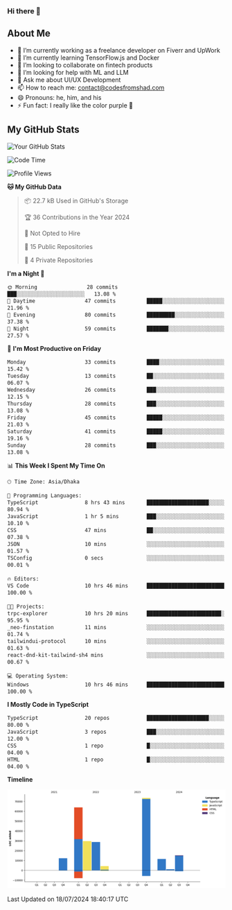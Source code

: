 ### Hi there 👋

## About Me
- 🔭 I’m currently working as a freelance developer on Fiverr and UpWork
- 🌱 I’m currently learning TensorFlow.js and Docker
- 👯 I’m looking to collaborate on fintech products
- 🤔 I’m looking for help with ML and LLM
- 💬 Ask me about UI/UX Development
- 📫 How to reach me: contact@codesfromshad.com
- 😄 Pronouns: he, him, and his
- ⚡ Fun fact: I really like the color purple 💜

## My GitHub Stats

![Your GitHub Stats](https://github-readme-stats.vercel.app/api?username=codesfromshad&show_icons=true&theme=midnight-purple)

<!--START_SECTION:waka-->
![Code Time](http://img.shields.io/badge/Code%20Time-736%20hrs%2028%20mins-blue)

![Profile Views](http://img.shields.io/badge/Profile%20Views-14-blue)

**🐱 My GitHub Data** 

> 📦 22.7 kB Used in GitHub's Storage 
 > 
> 🏆 36 Contributions in the Year 2024
 > 
> 🚫 Not Opted to Hire
 > 
> 📜 15 Public Repositories 
 > 
> 🔑 4 Private Repositories 
 > 
**I'm a Night 🦉** 

```text
🌞 Morning                28 commits          ███░░░░░░░░░░░░░░░░░░░░░░   13.08 % 
🌆 Daytime                47 commits          █████░░░░░░░░░░░░░░░░░░░░   21.96 % 
🌃 Evening                80 commits          █████████░░░░░░░░░░░░░░░░   37.38 % 
🌙 Night                  59 commits          ███████░░░░░░░░░░░░░░░░░░   27.57 % 
```
📅 **I'm Most Productive on Friday** 

```text
Monday                   33 commits          ████░░░░░░░░░░░░░░░░░░░░░   15.42 % 
Tuesday                  13 commits          ██░░░░░░░░░░░░░░░░░░░░░░░   06.07 % 
Wednesday                26 commits          ███░░░░░░░░░░░░░░░░░░░░░░   12.15 % 
Thursday                 28 commits          ███░░░░░░░░░░░░░░░░░░░░░░   13.08 % 
Friday                   45 commits          █████░░░░░░░░░░░░░░░░░░░░   21.03 % 
Saturday                 41 commits          █████░░░░░░░░░░░░░░░░░░░░   19.16 % 
Sunday                   28 commits          ███░░░░░░░░░░░░░░░░░░░░░░   13.08 % 
```


📊 **This Week I Spent My Time On** 

```text
🕑︎ Time Zone: Asia/Dhaka

💬 Programming Languages: 
TypeScript               8 hrs 43 mins       ████████████████████░░░░░   80.94 % 
JavaScript               1 hr 5 mins         ███░░░░░░░░░░░░░░░░░░░░░░   10.10 % 
CSS                      47 mins             ██░░░░░░░░░░░░░░░░░░░░░░░   07.38 % 
JSON                     10 mins             ░░░░░░░░░░░░░░░░░░░░░░░░░   01.57 % 
TSConfig                 0 secs              ░░░░░░░░░░░░░░░░░░░░░░░░░   00.01 % 

🔥 Editors: 
VS Code                  10 hrs 46 mins      █████████████████████████   100.00 % 

🐱‍💻 Projects: 
trpc-explorer            10 hrs 20 mins      ████████████████████████░   95.95 % 
_neo-finstation          11 mins             ░░░░░░░░░░░░░░░░░░░░░░░░░   01.74 % 
tailwindui-protocol      10 mins             ░░░░░░░░░░░░░░░░░░░░░░░░░   01.63 % 
react-dnd-kit-tailwind-sh4 mins              ░░░░░░░░░░░░░░░░░░░░░░░░░   00.67 % 

💻 Operating System: 
Windows                  10 hrs 46 mins      █████████████████████████   100.00 % 
```

**I Mostly Code in TypeScript** 

```text
TypeScript               20 repos            ████████████████████░░░░░   80.00 % 
JavaScript               3 repos             ███░░░░░░░░░░░░░░░░░░░░░░   12.00 % 
CSS                      1 repo              █░░░░░░░░░░░░░░░░░░░░░░░░   04.00 % 
HTML                     1 repo              █░░░░░░░░░░░░░░░░░░░░░░░░   04.00 % 
```



**Timeline**

![Lines of Code chart](https://raw.githubusercontent.com/codesfromshad/codesfromshad/main/assets/bar_graph.png)


 Last Updated on 18/07/2024 18:40:17 UTC
<!--END_SECTION:waka-->

<!--
**codesfromshad/codesfromshad** is a ✨ _special_ ✨ repository because its `README.md` (this file) appears on your GitHub profile.

Here are some ideas to get you started:

- 🔭 I’m currently working on ...
- 🌱 I’m currently learning ...
- 👯 I’m looking to collaborate on ...
- 🤔 I’m looking for help with ...
- 💬 Ask me about ...
- 📫 How to reach me: ...
- 😄 Pronouns: ...
- ⚡ Fun fact: ...
-->
